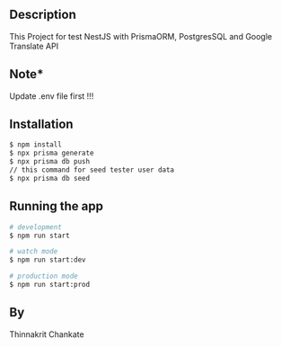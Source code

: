 ## Description

This Project for test NestJS with PrismaORM, PostgresSQL and Google Translate API

## Note*

Update .env file first !!!

## Installation

```bash
$ npm install
$ npx prisma generate
$ npx prisma db push
// this command for seed tester user data
$ npx prisma db seed
```

## Running the app

```bash
# development
$ npm run start

# watch mode
$ npm run start:dev

# production mode
$ npm run start:prod
```

## By

Thinnakrit Chankate
